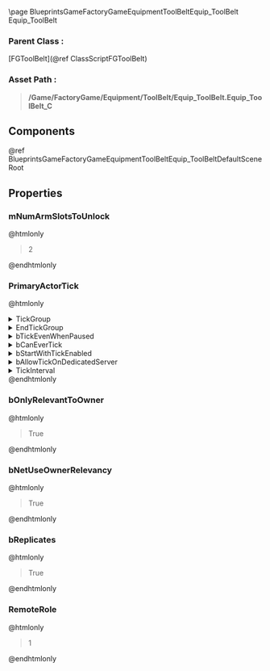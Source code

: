 \page BlueprintsGameFactoryGameEquipmentToolBeltEquip_ToolBelt Equip_ToolBelt
### Parent Class :
[FGToolBelt](@ref ClassScriptFGToolBelt)
### Asset Path :
<b><blockquote>/Game/FactoryGame/Equipment/ToolBelt/Equip_ToolBelt.Equip_ToolBelt_C</blockquote></b>
## Components

@ref BlueprintsGameFactoryGameEquipmentToolBeltEquip_ToolBeltDefaultSceneRoot

## Properties

### mNumArmSlotsToUnlock
@htmlonly
<blockquote>2</blockquote>
@endhtmlonly

### PrimaryActorTick
@htmlonly
<details>
 <summary>TickGroup</summary>
<blockquote>0</blockquote>
</details>
<details>
 <summary>EndTickGroup</summary>
<blockquote>0</blockquote>
</details>
<details>
 <summary>bTickEvenWhenPaused</summary>
<blockquote>False</blockquote>
</details>
<details>
 <summary>bCanEverTick</summary>
<blockquote>True</blockquote>
</details>
<details>
 <summary>bStartWithTickEnabled</summary>
<blockquote>False</blockquote>
</details>
<details>
 <summary>bAllowTickOnDedicatedServer</summary>
<blockquote>True</blockquote>
</details>
<details>
 <summary>TickInterval</summary>
<blockquote>0</blockquote>
</details>
@endhtmlonly

### bOnlyRelevantToOwner
@htmlonly
<blockquote>True</blockquote>
@endhtmlonly

### bNetUseOwnerRelevancy
@htmlonly
<blockquote>True</blockquote>
@endhtmlonly

### bReplicates
@htmlonly
<blockquote>True</blockquote>
@endhtmlonly

### RemoteRole
@htmlonly
<blockquote>1</blockquote>
@endhtmlonly

